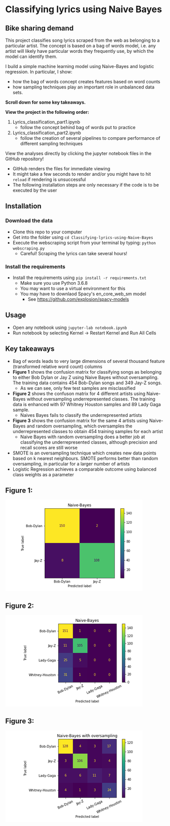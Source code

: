 # Classifying lyrics using Naive Bayes

Bike sharing demand
---------------------------
This project classifies song lyrics scraped from the web as belonging to a particular artist. The concept is based on a bag of words model, i.e. any artist will likely have particular words they frequently use, by which the model can identify them.


I build a simple machine learning model using Naive-Bayes and logistic regression. In particular, I show:
  - how the bag of words concept creates features based on word counts
  - how sampling techniques play an important role in unbalanced data sets.

**Scroll down for some key takeaways.**

**View the project in the following order:**
1. Lyrics_classification_part1.ipynb
    - follow the concept behind bag of words put to practice
2. Lyrics_classification_part2.ipynb
    - follow the creation of several pipelines to compare performance of different sampling techniques

View the analyses directly by clicking the jupyter notebook files in the GitHub repository!
  - GitHub renders the files for immediate viewing
  - It might take a few seconds to render and/or you might have to hit `reload` if rendering is unsuccessful
  - The following installation steps are only necessary if the code is to be executed by the user

Installation
---------------------------

### Download the data

* Clone this repo to your computer
* Get into the folder using `cd Classifying-lyrics-using-Naive-Bayes`
* Execute the webscraping script from your terminal by typing: `python webscraping.py`
  * Careful! Scraping the lyrics can take several hours!


### Install the requirements

* Install the requirements using `pip install -r requirements.txt`
    * Make sure you use Python 3.6.8
    * You may want to use a virtual environment for this
    * You may have to downlaod Spacy's en_core_web_sm model
      * See https://github.com/explosion/spacy-models

Usage
-----------------------
* Open any notebook using `jupyter-lab notebook.ipynb`
* Run notebook by selecting Kernel -> Restart Kernel and Run All Cells


Key takeaways
-----------------------

- Bag of words leads to very large dimensions of several thousand feature (transformed relative word count) columns
- __Figure 1__ shows the confusion matrix for classifying songs as belonging to either Bob Dylan or Jay Z using Naive Bayes without oversampling. The training data contains 454 Bob-Dylan songs and 349 Jay-Z songs.
  - As we can see, only few test samples are misclassified
- __Figure 2__ shows the confuson matrix for 4 different artists using Naive-Bayes without oversampling underrepresented classes. The training data is enhanced with 97 Whitney Houston samples and 89 Lady Gaga sample.  
  - Naives Bayes fails to classify the underrepresented artists
- __Figure 3__ shows the confusion matrix for the same 4 artists using Naive-Bayes and random oversampling, which oversamples the underrepresented classes to obtain 454 training samples for each artist
  - Naive Bayes with random oversampling does a better job at classifying the underrepresented classes, although precision and recall scores are still worse
- SMOTE is an oversampling technique which creates new data points based on k nearest neighbours. SMOTE performs better than random oversampling, in particular for a larger number of artists
- Logistic Regression achieves a comparable outcome using balanced class weights as a parameter


## Figure 1:
![plot_mean_count](Plots/Naive-Bayes_2_artists.png)

## Figure 2:
![plot_Mondays](Plots/Naive-Bayes_4_artists.png)

## Figure 3:
![plot_Sundays](Plots/Naive-Bayes_oversampling_4_artists.png)
